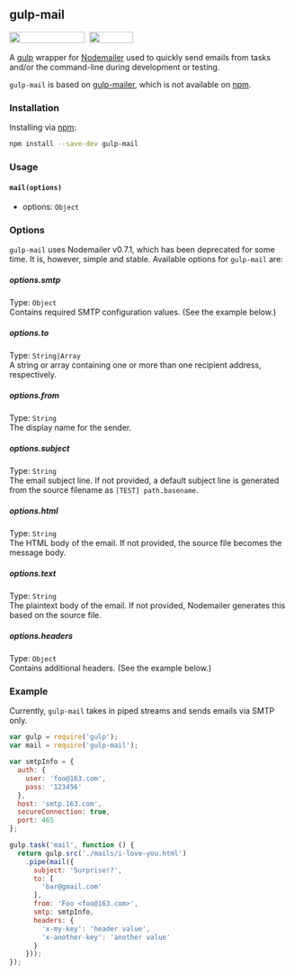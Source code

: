 ## gulp-mail

<a href="https://www.npmjs.com/package/gulp-mail"><img width="134" height="20" src="https://img.shields.io/npm/dm/gulp-mail.svg"></a>&nbsp;&nbsp;<a href="https://github.com/fritx/gulp-mail"><img width="78" height="20" src="http://img.shields.io/badge/license-MIT-blue.svg"></a>

A [gulp](https://github.com/gulpjs/gulp) wrapper for [Nodemailer](https://nodemailer.com) used to quickly send emails from tasks and/or the command-line during development or testing.

`gulp-mail` is based on [gulp-mailer](https://github.com/meerkats/gulp-mailer), which is not available on [npm](https://www.npmjs.com/).

### Installation

Installing via [npm](https://www.npmjs.org/package/gulp-mail):

```sh
npm install --save-dev gulp-mail
```

### Usage

#### `mail(options)`
- options: `Object`

### Options

`gulp-mail` uses Nodemailer v0.7.1, which has been deprecated for some time. It is, however, simple and stable. Available options for `gulp-mail` are:

##### options.smtp
Type: `Object`  
Contains required SMTP configuration values. (See the example below.)

##### options.to
Type: `String|Array`  
A string or array containing one or more than one recipient address, respectively.

##### options.from
Type: `String`  
The display name for the sender.

##### options.subject
Type: `String`  
The email subject line. If not provided, a default subject line is generated from the source filename as `[TEST] path.basename`.

##### options.html
Type: `String`  
The HTML body of the email. If not provided, the source file becomes the message body.

##### options.text
Type: `String`  
The plaintext body of the email. If not provided, Nodemailer generates this based on the source file.

##### options.headers
Type: `Object`  
Contains additional headers. (See the example below.)

### Example

Currently, `gulp-mail` takes in piped streams and sends emails via SMTP only.

```js
var gulp = require('gulp');
var mail = require('gulp-mail');

var smtpInfo = {
  auth: {
    user: 'foo@163.com',
    pass: '123456'
  },
  host: 'smtp.163.com',
  secureConnection: true,
  port: 465
};

gulp.task('mail', function () {
  return gulp.src('./mails/i-love-you.html')
    .pipe(mail({
      subject: 'Surprise!?',
      to: [
        'bar@gmail.com'
      ],
      from: 'Foo <foo@163.com>',
      smtp: smtpInfo,
      headers: {
        'x-my-key': 'header value',
        'x-another-key': 'another value'
      }
    }));
});
```
